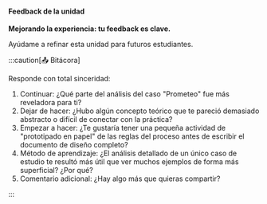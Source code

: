 #### Feedback de la unidad

**Mejorando la experiencia: tu feedback es clave.**

Ayúdame a refinar esta unidad para futuros estudiantes.

:::caution[📤 Bitácora]

Responde con total sinceridad:

1. Continuar: ¿Qué parte del análisis del caso "Prometeo" fue más reveladora para ti?
2. Dejar de hacer: ¿Hubo algún concepto teórico que te pareció demasiado abstracto o difícil de conectar con la práctica?
3. Empezar a hacer: ¿Te gustaría tener una pequeña actividad de "prototipado en papel" de las reglas del proceso antes de escribir el documento de diseño completo?
4. Método de aprendizaje: ¿El análisis detallado de un único caso de estudio te resultó más útil que ver muchos ejemplos de forma más superficial? ¿Por qué?
5. Comentario adicional: ¿Hay algo más que quieras compartir?

:::